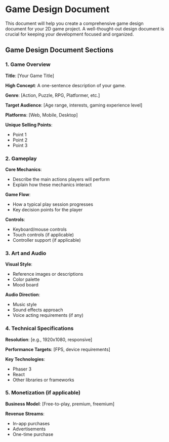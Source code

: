 # Game Design Document

This document will help you create a comprehensive game design document for your 2D game project. A well-thought-out design document is crucial for keeping your development focused and organized.

## Game Design Document Sections

### 1. Game Overview

**Title**: [Your Game Title]

**High Concept**: A one-sentence description of your game.

**Genre**: [Action, Puzzle, RPG, Platformer, etc.]

**Target Audience**: [Age range, interests, gaming experience level]

**Platforms**: [Web, Mobile, Desktop]

**Unique Selling Points**:
- Point 1
- Point 2
- Point 3

### 2. Gameplay

**Core Mechanics**:
- Describe the main actions players will perform
- Explain how these mechanics interact

**Game Flow**:
- How a typical play session progresses
- Key decision points for the player

**Controls**:
- Keyboard/mouse controls
- Touch controls (if applicable)
- Controller support (if applicable)

### 3. Art and Audio

**Visual Style**:
- Reference images or descriptions
- Color palette
- Mood board

**Audio Direction**:
- Music style
- Sound effects approach
- Voice acting requirements (if any)

### 4. Technical Specifications

**Resolution**: [e.g., 1920x1080, responsive]

**Performance Targets**: [FPS, device requirements]

**Key Technologies**:
- Phaser 3
- React
- Other libraries or frameworks

### 5. Monetization (if applicable)

**Business Model**: [Free-to-play, premium, freemium]

**Revenue Streams**:
- In-app purchases
- Advertisements
- One-time purchase